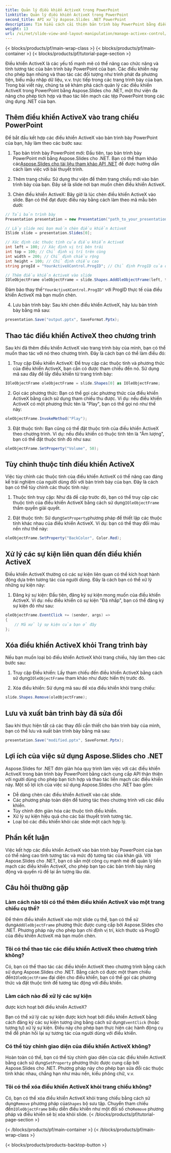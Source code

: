 ```yaml
---
title: Quản lý điều khiển ActiveX trong PowerPoint
linktitle: Quản lý điều khiển ActiveX trong PowerPoint
second_title: API xử lý Aspose.Slides .NET PowerPoint
description: Tìm hiểu cách cải thiện bản trình bày PowerPoint bằng điều khiển ActiveX bằng Aspose.Slides cho .NET. Hướng dẫn từng bước của chúng tôi bao gồm cách chèn, thao tác, tùy chỉnh, xử lý sự kiện, v.v.
weight: 13
url: /vi/net/slide-view-and-layout-manipulation/manage-activex-control/
---
```


{< blocks/products/pf/main-wrap-class >}
{< blocks/products/pf/main-container >}
{< blocks/products/pf/tutorial-page-section >}

Điều khiển ActiveX là các yếu tố mạnh mẽ có thể nâng cao chức năng và tính tương tác của bản trình bày PowerPoint của bạn. Các điều khiển này cho phép bạn nhúng và thao tác các đối tượng như trình phát đa phương tiện, biểu mẫu nhập dữ liệu, v.v. trực tiếp trong các trang trình bày của bạn. Trong bài viết này, chúng ta sẽ khám phá cách quản lý các điều khiển ActiveX trong PowerPoint bằng Aspose.Slides cho .NET, một thư viện đa năng cho phép tích hợp và thao tác liền mạch các tệp PowerPoint trong các ứng dụng .NET của bạn.

## Thêm điều khiển ActiveX vào trang chiếu PowerPoint

Để bắt đầu kết hợp các điều khiển ActiveX vào bản trình bày PowerPoint của bạn, hãy làm theo các bước sau:

1.  Tạo bản trình bày PowerPoint mới: Đầu tiên, tạo bản trình bày PowerPoint mới bằng Aspose.Slides cho .NET. Bạn có thể tham khảo các[Aspose.Slides cho tài liệu tham khảo API .NET](https://reference.aspose.com/slides/net/) để được hướng dẫn cách làm việc với bài thuyết trình.

2. Thêm trang chiếu: Sử dụng thư viện để thêm trang chiếu mới vào bản trình bày của bạn. Đây sẽ là slide nơi bạn muốn chèn điều khiển ActiveX.

3. Chèn điều khiển ActiveX: Bây giờ là lúc chèn điều khiển ActiveX vào slide. Bạn có thể đạt được điều này bằng cách làm theo mã mẫu bên dưới:

```csharp
// Tải bản trình bày
Presentation presentation = new Presentation("path_to_your_presentation.pptx");

// Lấy slide nơi bạn muốn chèn điều khiển ActiveX
ISlide slide = presentation.Slides[0];

// Xác định các thuộc tính của điều khiển ActiveX
int left = 100; // Xác định vị trí bên trái
int top = 100; // Chỉ định vị trí trên cùng
int width = 200; // Chỉ định chiều rộng
int height = 100; // Chỉ định chiều cao
string progId = "YourActiveXControl.ProgID"; // Chỉ định ProgID của điều khiển ActiveX

// Thêm điều khiển ActiveX vào slide
IOleObjectFrame oleObjectFrame = slide.Shapes.AddOleObjectFrame(left, top, width, height, progId);
```

 Đảm bảo thay thế`"YourActiveXControl.ProgID"` với ProgID thực tế của điều khiển ActiveX mà bạn muốn chèn.

4. Lưu bản trình bày: Sau khi chèn điều khiển ActiveX, hãy lưu bản trình bày bằng mã sau:

```csharp
presentation.Save("output.pptx", SaveFormat.Pptx);
```

## Thao tác điều khiển ActiveX theo chương trình

Sau khi đã thêm điều khiển ActiveX vào trang trình bày của mình, bạn có thể muốn thao tác với nó theo chương trình. Đây là cách bạn có thể làm điều đó:

1. Truy cập Điều khiển ActiveX: Để truy cập các thuộc tính và phương thức của điều khiển ActiveX, bạn cần có được tham chiếu đến nó. Sử dụng mã sau đây để lấy điều khiển từ trang trình bày:

```csharp
IOleObjectFrame oleObjectFrame = slide.Shapes[0] as IOleObjectFrame;
```

2. Gọi các phương thức: Bạn có thể gọi các phương thức của điều khiển ActiveX bằng cách sử dụng tham chiếu thu được. Ví dụ: nếu điều khiển ActiveX có một phương thức tên là "Play", bạn có thể gọi nó như thế này:

```csharp
oleObjectFrame.InvokeMethod("Play");
```

3. Đặt thuộc tính: Bạn cũng có thể đặt thuộc tính của điều khiển ActiveX theo chương trình. Ví dụ: nếu điều khiển có thuộc tính tên là "Âm lượng", bạn có thể đặt thuộc tính đó như sau:

```csharp
oleObjectFrame.SetProperty("Volume", 50);
```

## Tùy chỉnh thuộc tính điều khiển ActiveX

Việc tùy chỉnh các thuộc tính của điều khiển ActiveX có thể nâng cao đáng kể trải nghiệm của người dùng đối với bản trình bày của bạn. Đây là cách bạn có thể tùy chỉnh các thuộc tính này:

1.  Thuộc tính truy cập: Như đã đề cập trước đó, bạn có thể truy cập các thuộc tính của điều khiển ActiveX bằng cách sử dụng`IOleObjectFrame` thẩm quyền giải quyết.

2.  Đặt thuộc tính: Sử dụng`SetProperty`phương pháp để thiết lập các thuộc tính khác nhau của điều khiển ActiveX. Ví dụ: bạn có thể thay đổi màu nền như thế này:

```csharp
oleObjectFrame.SetProperty("BackColor", Color.Red);
```

## Xử lý các sự kiện liên quan đến điều khiển ActiveX

Điều khiển ActiveX thường có các sự kiện liên quan có thể kích hoạt hành động dựa trên tương tác của người dùng. Đây là cách bạn có thể xử lý những sự kiện này:

1. Đăng ký sự kiện: Đầu tiên, đăng ký sự kiện mong muốn của điều khiển ActiveX. Ví dụ: nếu điều khiển có sự kiện "Đã nhấp", bạn có thể đăng ký sự kiện đó như sau:

```csharp
oleObjectFrame.EventClick += (sender, args) =>
{
    // Mã xử lý sự kiện của bạn ở đây
};
```

## Xóa điều khiển ActiveX khỏi Trang trình bày

Nếu bạn muốn loại bỏ điều khiển ActiveX khỏi trang chiếu, hãy làm theo các bước sau:

1.  Truy cập Điều khiển: Lấy tham chiếu đến điều khiển ActiveX bằng cách sử dụng`IOleObjectFrame` tham khảo như được hiển thị trước đó.

2. Xóa điều khiển: Sử dụng mã sau để xóa điều khiển khỏi trang chiếu:

```csharp
slide.Shapes.Remove(oleObjectFrame);
```

## Lưu và xuất bản trình bày đã sửa đổi

Sau khi thực hiện tất cả các thay đổi cần thiết cho bản trình bày của mình, bạn có thể lưu và xuất bản trình bày bằng mã sau:

```csharp
presentation.Save("modified.pptx", SaveFormat.Pptx);
```

## Lợi ích của việc sử dụng Aspose.Slides cho .NET

Aspose.Slides for .NET đơn giản hóa quy trình làm việc với các điều khiển ActiveX trong bản trình bày PowerPoint bằng cách cung cấp API thân thiện với người dùng cho phép bạn tích hợp và thao tác liền mạch các điều khiển này. Một số lợi ích của việc sử dụng Aspose.Slides cho .NET bao gồm:

- Dễ dàng chèn các điều khiển ActiveX vào các slide.
- Các phương pháp toàn diện để tương tác theo chương trình với các điều khiển.
- Tùy chỉnh đơn giản hóa các thuộc tính điều khiển.
- Xử lý sự kiện hiệu quả cho các bài thuyết trình tương tác.
- Loại bỏ các điều khiển khỏi các slide một cách hợp lý.

## Phần kết luận

Việc kết hợp các điều khiển ActiveX vào bản trình bày PowerPoint của bạn có thể nâng cao tính tương tác và mức độ tương tác của khán giả. Với Aspose.Slides cho .NET, bạn có sẵn một công cụ mạnh mẽ để quản lý liền mạch các điều khiển ActiveX, cho phép bạn tạo các bản trình bày năng động và quyến rũ để lại ấn tượng lâu dài.

## Câu hỏi thường gặp

### Làm cách nào tôi có thể thêm điều khiển ActiveX vào một trang chiếu cụ thể?

 Để thêm điều khiển ActiveX vào một slide cụ thể, bạn có thể sử dụng`AddOleObjectFrame` phương thức được cung cấp bởi Aspose.Slides cho .NET. Phương pháp này cho phép bạn chỉ định vị trí, kích thước và ProgID của điều khiển ActiveX mà bạn muốn chèn.

### Tôi có thể thao tác các điều khiển ActiveX theo chương trình không?

 Có, bạn có thể thao tác các điều khiển ActiveX theo chương trình bằng cách sử dụng Aspose.Slides cho .NET. Bằng cách có được một tham chiếu đến`IOleObjectFrame` đại diện cho điều khiển, bạn có thể gọi các phương thức và đặt thuộc tính để tương tác động với điều khiển.

### Làm cách nào để xử lý các sự kiện

 được kích hoạt bởi điều khiển ActiveX?

Bạn có thể xử lý các sự kiện được kích hoạt bởi điều khiển ActiveX bằng cách đăng ký các sự kiện tương ứng bằng cách sử dụng`EventClick` (hoặc tương tự) xử lý sự kiện. Điều này cho phép bạn thực hiện các hành động cụ thể để phản hồi lại sự tương tác của người dùng với điều khiển.

### Có thể tùy chỉnh giao diện của điều khiển ActiveX không?

 Hoàn toàn có thể, bạn có thể tùy chỉnh giao diện của các điều khiển ActiveX bằng cách sử dụng`SetProperty` phương thức được cung cấp bởi Aspose.Slides cho .NET. Phương pháp này cho phép bạn sửa đổi các thuộc tính khác nhau, chẳng hạn như màu nền, kiểu phông chữ, v.v.

### Tôi có thể xóa điều khiển ActiveX khỏi trang chiếu không?

 Có, bạn có thể xóa điều khiển ActiveX khỏi trang chiếu bằng cách sử dụng`Remove` phương pháp của`Shapes` bộ sưu tập. Chuyển tham chiếu đến`IOleObjectFrame` biểu diễn điều khiển như một đối số cho`Remove` phương pháp và điều khiển sẽ bị xóa khỏi slide.
{< /blocks/products/pf/tutorial-page-section >}

{< /blocks/products/pf/main-container >}
{< /blocks/products/pf/main-wrap-class >}

{< blocks/products/products-backtop-button >}
